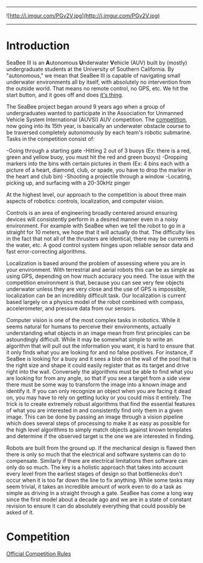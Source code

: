 
---

![http://i.imgur.com/PGv2V.jpg](http://i.imgur.com/PGv2V.jpg)

---

# Introduction #

SeaBee III is an <b>A</b>utonomous <b>U</b>nderwater <b>V</b>ehicle (AUV) built by (mostly) undergraduate students at the University of Southern California.  By "autonomous," we mean that SeaBee III is capable of navigating small underwater environments all by itself, with absolutely no intervention from the outside world. That means no remote control, no GPS, etc. We hit the start button, and it goes off and does [it's thing](ProjectIntro.md).

The SeaBee project began around 9 years ago when a group of undergraduates wanted to participate in the Association for Unmanned Vehicle System International (AUVSI) AUV competition. The [competition](http://seabee3-ros-pkg.googlecode.com/files/RoboSub_Mission_Final_2011.pdf), now going into its 15th year, is basically an underwater obstacle course to be traversed completely autonomously by each team's robotic submarine. Tasks in the competition consist of:

-Going through a starting gate
-Hitting 2 out of 3 buoys (Ex: there is a red, green and yellow buoy, you must hit the red and green buoys)
-Dropping markers into the bins with certain pictures in them (Ex: 4 bins each with a picture of a heart, diamond, club, or spade, you have to drop the marker in the heart and club bin)
-Shooting a projectile through a window
-Locating, picking up, and surfacing with a 20-30kHz pinger

At the highest level, our approach to the competition is about three main aspects of robotics: controls, localization, and computer vision.

Controls is an area of engineering broadly centered around ensuring devices will consistently perform in a desired manner even in a noisy environment. For example with SeaBee when we tell the robot to go in a straight for 10 meters, we hope that it will actually do that. The difficulty lies in the fact that not all of the thrusters are identical, there may be currents in the water, etc. A good control system hinges upon reliable sensor data and fast error-correcting algorithms.

Localization is based around the problem of assessing where you are in your environment. With terrestrial and aerial robots this can be as simple as using GPS, depending on how much accuracy you need. The issue with the competition environment is that, because you can see very few objects underwater unless they are very close and the use of GPS is impossible, localization can be an incredibly difficult task. Our localization is current based largely on a physics model of the robot combined with compass, accelerometer, and pressure data from our sensors.

Computer vision is one of the most complex tasks in robotics. While it seems natural for humans to perceive their environments, actually understanding what objects in an image mean from first principles can be astoundingly difficult. While it may be somewhat simple to write an algorithm that will pull out the information you want, it is hard to ensure that it only finds what you are looking for and no false positives. For instance, if SeaBee is looking for a buoy and it sees a blob on the wall of the pool that is the right size and shape it could easily register that as its target and drive right into the wall. Conversely the algorithms must be able to find what you are looking for from any angle, so that if you see a target from a side view there must be some way to transform the image into a known image and identify it. If you can only recognize an object when you are facing it dead on, you may have to rely on getting lucky or you could miss it entirely. The trick is to create extremely robust algorithms that find the essential features of what you are interested in and consistently find only them in a given image. This can be done by passing an image through a vision pipeline which does several steps of processing to make it as easy as possible for the high level algorithms to simply match objects against known templates and determine if the observed target is the one we are interested in finding.

Robots are built from the ground up. If the mechanical design is flawed then there is only so much that the electrical and software systems can do to compensate. Similarly if there are electrical limitations then software can only do so much. The key is a holistic approach that takes into account every level from the earliest stages of design so that bottlenecks don't occur when it is too far down the line to fix anything. While some tasks may seem trivial, it takes an incredible amount of work even to do a task as simple as driving in a straight through a gate. SeaBee has come a long way since the first model about a decade ago and we are in a state of constant revision to ensure it can do absolutely everything that could possibly be asked of it.

# Competition #
[Official Competition Rules](http://seabee3-ros-pkg.googlecode.com/files/RoboSub_Mission_Final_2011.pdf)